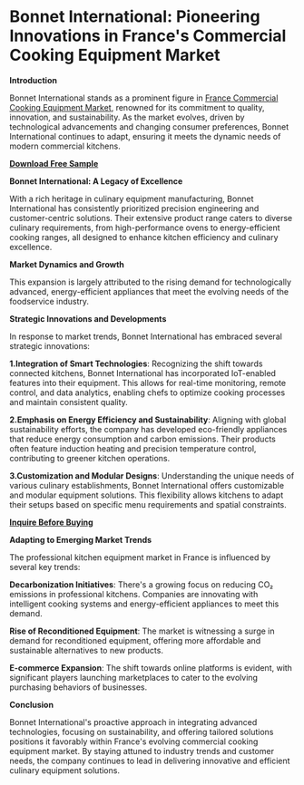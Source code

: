 # Bonnet International: Pioneering Innovations in France's Commercial Cooking Equipment Market

**Introduction**

Bonnet International stands as a prominent figure in [France Commercial Cooking Equipment Market](https://www.nextmsc.com/report/france-commercial-cooking-equipment-market-rc2938), renowned for its commitment to quality, innovation, and sustainability. As the market evolves, driven by technological advancements and changing consumer preferences, Bonnet International continues to adapt, ensuring it meets the dynamic needs of modern commercial kitchens.

[**Download Free Sample**](https://www.nextmsc.com/france-commercial-cooking-equipment-market-rc2938/request-sample) 

**Bonnet International: A Legacy of Excellence**

With a rich heritage in culinary equipment manufacturing, Bonnet International has consistently prioritized precision engineering and customer-centric solutions. Their extensive product range caters to diverse culinary requirements, from high-performance ovens to energy-efficient cooking ranges, all designed to enhance kitchen efficiency and culinary excellence.

**Market Dynamics and Growth**

This expansion is largely attributed to the rising demand for technologically advanced, energy-efficient appliances that meet the evolving needs of the foodservice industry.

**Strategic Innovations and Developments**

In response to market trends, Bonnet International has embraced several strategic innovations:

**1.Integration of Smart Technologies**: Recognizing the shift towards connected kitchens, Bonnet International has incorporated IoT-enabled features into their equipment. This allows for real-time monitoring, remote control, and data analytics, enabling chefs to optimize cooking processes and maintain consistent quality.

**2.Emphasis on Energy Efficiency and Sustainability**: Aligning with global sustainability efforts, the company has developed eco-friendly appliances that reduce energy consumption and carbon emissions. Their products often feature induction heating and precision temperature control, contributing to greener kitchen operations.

**3.Customization and Modular Designs**: Understanding the unique needs of various culinary establishments, Bonnet International offers customizable and modular equipment solutions. This flexibility allows kitchens to adapt their setups based on specific menu requirements and spatial constraints.

[**Inquire Before Buying**](https://www.nextmsc.com/france-commercial-cooking-equipment-market-rc2938/inquire-before-buying)

**Adapting to Emerging Market Trends**

The professional kitchen equipment market in France is influenced by several key trends:

**Decarbonization Initiatives**: There's a growing focus on reducing CO₂ emissions in professional kitchens. Companies are innovating with intelligent cooking systems and energy-efficient appliances to meet this demand. 

**Rise of Reconditioned Equipment**: The market is witnessing a surge in demand for reconditioned equipment, offering more affordable and sustainable alternatives to new products.

**E-commerce Expansion**: The shift towards online platforms is evident, with significant players launching marketplaces to cater to the evolving purchasing behaviors of businesses.

**Conclusion**

Bonnet International's proactive approach in integrating advanced technologies, focusing on sustainability, and offering tailored solutions positions it favorably within France's evolving commercial cooking equipment market. By staying attuned to industry trends and customer needs, the company continues to lead in delivering innovative and efficient culinary equipment solutions.

